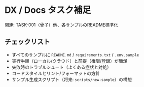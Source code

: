 # DX / Docs タスク補足

関連: TASK-001（骨子）他、各サンプルのREADME標準化

## チェックリスト
- すべてのサンプルに `README.md` / `requirements.txt` / `.env.sample`
- 実行手順（ローカル/クラウド）と前提（権限/登録）が簡潔
- 失敗時のトラブルシュート（よくある症状と対処）
- コードスタイルとリント/フォーマットの方針
- サンプル生成スクリプト（将来: `scripts/new-sample`）の構想

